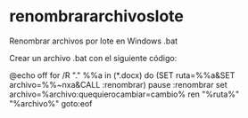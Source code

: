 # renombrararchivoslote
Renombrar archivos por lote en Windows .bat

Crear un archivo .bat con el siguiente código:

@echo off
for /R "." %%a in (*.docx) do (SET ruta=%%a&SET archivo=%%~nxa&CALL :renombrar)
pause
:renombrar
set archivo=%archivo:quequierocambiar=cambio%
ren "%ruta%" "%archivo%"
goto:eof
